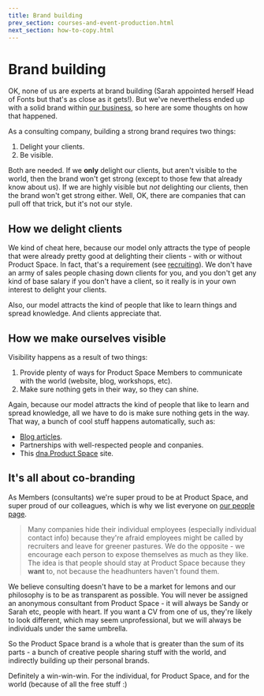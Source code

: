 ```yaml
---
title: Brand building
prev_section: courses-and-event-production.html 
next_section: how-to-copy.html
---
```


Brand building
==============

OK, none of us are experts at brand building (Sarah appointed herself Head of Fonts but that's as close as it gets!). But we've nevertheless ended up with a solid brand within [our business](our-business.html), so here are some thoughts on how that happened.

As a consulting company, building a strong brand requires two things:

1.  Delight your clients.
2.  Be visible.

Both are needed. If we **only** delight our clients, but aren't visible to the world, then the brand won't get strong (except to those few that already know about us). If we are highly visible but *not* delighting our clients, then the brand won't get strong either. Well, OK, there are companies that can pull off that trick, but it's not our style.

How we delight clients
--------------------------

We kind of cheat here, because our model only attracts the type of people that were already pretty good at delighting their clients - with or without Product Space. In fact, that's a requirement (see [recruiting](recruiting.html)). We don't have an army of sales people chasing down clients for you, and you don't get any kind of base salary if you don't have a client, so it really is in your own interest to delight your clients.

Also, our model attracts the kind of people that like to learn things and spread knowledge. And clients appreciate that.

How we make ourselves visible
-----------------------------

Visibility happens as a result of two things:

1.  Provide plenty of ways for Product Space Members to communicate with the world (website, blog, workshops, etc).
2.  Make sure nothing gets in their way, so they can shine.

Again, because our model attracts the kind of people that like to learn and spread knowledge, all we have to do is make sure nothing gets in the way. That way, a bunch of cool stuff happens automatically, such as:

-   [Blog articles](http://www.theproductspace.com/blog/).
-   Partnerships with well-respected people and conpanies.
-   This [dna.Product Space](https://theproductspace.github.io/dna/) site.

It's all about co-branding
--------------------------

As Members (consultants) we're super proud to be at Product Space, and super proud of our colleagues, which is why we list everyone on [our people page](https://www.theproductspace.com). 

> Many companies hide their individual employees (especially individual contact info) because they're afraid employees might be called by recruiters and leave for greener pastures. We do the opposite - we encourage each person to expose themselves as much as they like. The idea is that people should stay at Product Space because they **want** to, not because the headhunters haven't found them.

We believe consulting doesn't have to be a market for lemons and our philosophy is to be as transparent as possible. You will never be assigned an anonymous consultant from Product Space - it will always be Sandy or Sarah etc, people with heart. If you want a CV from one of us, they're likely to look different, which may seem unprofessional, but we will always be individuals under the same umbrella.

So the Product Space brand is a whole that is greater than the sum of its parts - a bunch of creative people sharing stuff with the world, and indirectly building up their personal brands.

Definitely a win-win-win. For the individual, for Product Space, and for the world (because of all the free stuff :)

